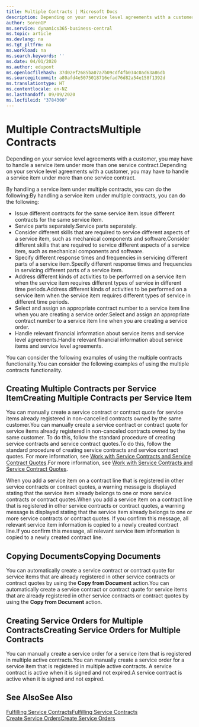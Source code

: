 ```yaml
---
title: Multiple Contracts | Microsoft Docs
description: Depending on your service level agreements with a customer, you may have to handle a service item under more than one service contract.
author: SorenGP
ms.service: dynamics365-business-central
ms.topic: article
ms.devlang: na
ms.tgt_pltfrm: na
ms.workload: na
ms.search.keywords: ''
ms.date: 04/01/2020
ms.author: edupont
ms.openlocfilehash: 37d02ef2685ba07a7b09cdf4fb034c0ad63a86db
ms.sourcegitcommit: a80afd4e5075018716efad76d82a54e158f1392d
ms.translationtype: HT
ms.contentlocale: en-NZ
ms.lasthandoff: 09/09/2020
ms.locfileid: "3784300"
---
```

# <a name="multiple-contracts"></a><span data-ttu-id="b6147-103">Multiple Contracts</span><span class="sxs-lookup"><span data-stu-id="b6147-103">Multiple Contracts</span></span>
<span data-ttu-id="b6147-104">Depending on your service level agreements with a customer, you may have to handle a service item under more than one service contract.</span><span class="sxs-lookup"><span data-stu-id="b6147-104">Depending on your service level agreements with a customer, you may have to handle a service item under more than one service contract.</span></span>  
  
<span data-ttu-id="b6147-105">By handling a service item under multiple contracts, you can do the following:</span><span class="sxs-lookup"><span data-stu-id="b6147-105">By handling a service item under multiple contracts, you can do the following:</span></span>  
  
* <span data-ttu-id="b6147-106">Issue different contracts for the same service item.</span><span class="sxs-lookup"><span data-stu-id="b6147-106">Issue different contracts for the same service item.</span></span>  
* <span data-ttu-id="b6147-107">Service parts separately.</span><span class="sxs-lookup"><span data-stu-id="b6147-107">Service parts separately.</span></span>  
* <span data-ttu-id="b6147-108">Consider different skills that are required to service different aspects of a service item, such as mechanical components and software.</span><span class="sxs-lookup"><span data-stu-id="b6147-108">Consider different skills that are required to service different aspects of a service item, such as mechanical components and software.</span></span>  
* <span data-ttu-id="b6147-109">Specify different response times and frequencies in servicing different parts of a service item.</span><span class="sxs-lookup"><span data-stu-id="b6147-109">Specify different response times and frequencies in servicing different parts of a service item.</span></span>  
* <span data-ttu-id="b6147-110">Address different kinds of activities to be performed on a service item when the service item requires different types of service in different time periods.</span><span class="sxs-lookup"><span data-stu-id="b6147-110">Address different kinds of activities to be performed on a service item when the service item requires different types of service in different time periods.</span></span>  
* <span data-ttu-id="b6147-111">Select and assign an appropriate contract number to a service item line when you are creating a service order.</span><span class="sxs-lookup"><span data-stu-id="b6147-111">Select and assign an appropriate contract number to a service item line when you are creating a service order.</span></span>  
* <span data-ttu-id="b6147-112">Handle relevant financial information about service items and service level agreements.</span><span class="sxs-lookup"><span data-stu-id="b6147-112">Handle relevant financial information about service items and service level agreements.</span></span>  
  
<span data-ttu-id="b6147-113">You can consider the following examples of using the multiple contracts functionality.</span><span class="sxs-lookup"><span data-stu-id="b6147-113">You can consider the following examples of using the multiple contracts functionality.</span></span>  
  
## <a name="creating-multiple-contracts-per-service-item"></a><span data-ttu-id="b6147-114">Creating Multiple Contracts per Service Item</span><span class="sxs-lookup"><span data-stu-id="b6147-114">Creating Multiple Contracts per Service Item</span></span>  
<span data-ttu-id="b6147-115">You can manually create a service contract or contract quote for service items already registered in non-cancelled contracts owned by the same customer.</span><span class="sxs-lookup"><span data-stu-id="b6147-115">You can manually create a service contract or contract quote for service items already registered in non-canceled contracts owned by the same customer.</span></span> <span data-ttu-id="b6147-116">To do this, follow the standard procedure of creating service contracts and service contract quotes.</span><span class="sxs-lookup"><span data-stu-id="b6147-116">To do this, follow the standard procedure of creating service contracts and service contract quotes.</span></span> <span data-ttu-id="b6147-117">For more information, see [Work with Service Contracts and Service Contract Quotes](service-how-to-create-service-contracts-and-service-contract-quotes.md).</span><span class="sxs-lookup"><span data-stu-id="b6147-117">For more information, see [Work with Service Contracts and Service Contract Quotes](service-how-to-create-service-contracts-and-service-contract-quotes.md).</span></span>  
  
<span data-ttu-id="b6147-118">When you add a service item on a contract line that is registered in other service contracts or contract quotes, a warning message is displayed stating that the service item already belongs to one or more service contracts or contract quotes.</span><span class="sxs-lookup"><span data-stu-id="b6147-118">When you add a service item on a contract line that is registered in other service contracts or contract quotes, a warning message is displayed stating that the service item already belongs to one or more service contracts or contract quotes.</span></span> <span data-ttu-id="b6147-119">If you confirm this message, all relevant service item information is copied to a newly created contract line.</span><span class="sxs-lookup"><span data-stu-id="b6147-119">If you confirm this message, all relevant service item information is copied to a newly created contract line.</span></span>  
  
## <a name="copying-documents"></a><span data-ttu-id="b6147-120">Copying Documents</span><span class="sxs-lookup"><span data-stu-id="b6147-120">Copying Documents</span></span>  
<span data-ttu-id="b6147-121">You can automatically create a service contract or contract quote for service items that are already registered in other service contracts or contract quotes by using the **Copy from Document** action.</span><span class="sxs-lookup"><span data-stu-id="b6147-121">You can automatically create a service contract or contract quote for service items that are already registered in other service contracts or contract quotes by using the **Copy from Document** action.</span></span>  
  
## <a name="creating-service-orders-for-multiple-contracts"></a><span data-ttu-id="b6147-122">Creating Service Orders for Multiple Contracts</span><span class="sxs-lookup"><span data-stu-id="b6147-122">Creating Service Orders for Multiple Contracts</span></span>  
<span data-ttu-id="b6147-123">You can manually create a service order for a service item that is registered in multiple active contracts.</span><span class="sxs-lookup"><span data-stu-id="b6147-123">You can manually create a service order for a service item that is registered in multiple active contracts.</span></span> <span data-ttu-id="b6147-124">A service contract is active when it is signed and not expired.</span><span class="sxs-lookup"><span data-stu-id="b6147-124">A service contract is active when it is signed and not expired.</span></span>  
  
## <a name="see-also"></a><span data-ttu-id="b6147-125">See Also</span><span class="sxs-lookup"><span data-stu-id="b6147-125">See Also</span></span>  
[<span data-ttu-id="b6147-126">Fulfilling Service Contracts</span><span class="sxs-lookup"><span data-stu-id="b6147-126">Fulfilling Service Contracts</span></span>](service-fulfill-service-contracts.md)  
[<span data-ttu-id="b6147-127">Create Service Orders</span><span class="sxs-lookup"><span data-stu-id="b6147-127">Create Service Orders</span></span>](service-how-to-create-service-orders.md)  
